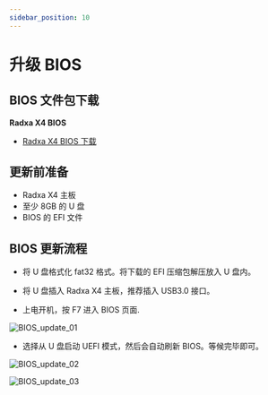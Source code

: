 ```yaml
---
sidebar_position: 10
---
```


# 升级 BIOS

## BIOS 文件包下载

**Radxa X4 BIOS**

- [Radxa X4 BIOS 下载](https://dl.radxa.com/x/x4/Radxa_X4_BIOS_Upgrade.zip )

## 更新前准备

- Radxa X4 主板
- 至少 8GB 的 U 盘
- BIOS 的 EFI 文件

## BIOS 更新流程

- 将 U 盘格式化 fat32 格式。将下载的 EFI 压缩包解压放入 U 盘内。

- 将 U 盘插入 Radxa X4 主板，推荐插入 USB3.0 接口。

- 上电开机，按 F7 进入 BIOS 页面.

![BIOS_update_01](/img/x/x2l/bios_update_01.webp)

- 选择从 U 盘启动 UEFI 模式，然后会自动刷新 BIOS。等候完毕即可。

![BIOS_update_02](/img/x/x4/bios_update_02.webp)

![BIOS_update_03](/img/x/x4/bios_update_03.webp)
